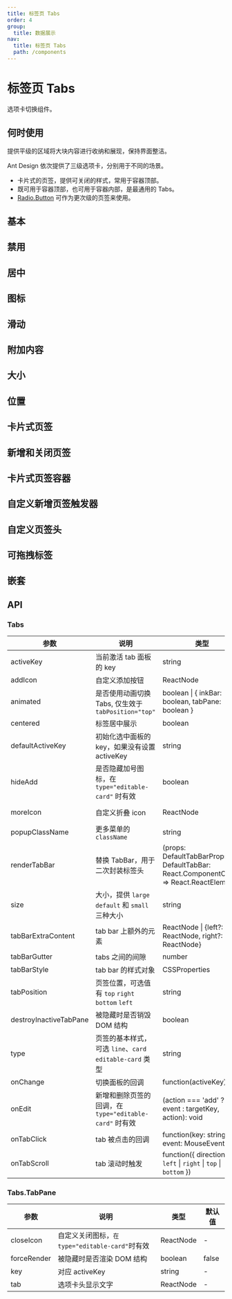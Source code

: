 ```yaml
---
title: 标签页 Tabs
order: 4
group:
  title: 数据展示
nav:
  title: 标签页 Tabs
  path: /components
---
```


# 标签页 Tabs

选项卡切换组件。

## 何时使用

提供平级的区域将大块内容进行收纳和展现，保持界面整洁。

Ant Design 依次提供了三级选项卡，分别用于不同的场景。

- 卡片式的页签，提供可关闭的样式，常用于容器顶部。
- 既可用于容器顶部，也可用于容器内部，是最通用的 Tabs。
- [Radio.Button](/components/radio/#components-radio-demo-radiobutton) 可作为更次级的页签来使用。

## 基本

<code src="./demos/basic.tsx"></code>

## 禁用

<code src="./demos/disabled.tsx"></code>

## 居中

<code src="./demos/centered.tsx"></code>

## 图标

<code src="./demos/icon.tsx"></code>

## 滑动

<code src="./demos/slide.tsx"></code>

## 附加内容

<code src="./demos/extra.tsx"></code>

## 大小

<code src="./demos/size.tsx"></code>

## 位置

<code src="./demos/position.tsx"></code>

## 卡片式页签

<code src="./demos/card.tsx"></code>

## 新增和关闭页签

<code src="./demos/editable-card.tsx"></code>

## 卡片式页签容器

<code src="./demos/card-top.tsx"></code>

## 自定义新增页签触发器

<code src="./demos/custom-add-trigger.tsx"></code>

## 自定义页签头

<code src="./demos/custom-tab-bar.tsx"></code>

## 可拖拽标签

<code src="./demos/custom-tab-bar-node.tsx"></code>

## 嵌套

<code src="./demos/nest.tsx"></code>

## API

### Tabs

| 参数                   | 说明                                                     | 类型                                                                                   | 默认值                           | 版本          |
| ---------------------- | -------------------------------------------------------- | -------------------------------------------------------------------------------------- | -------------------------------- | ------------- |
| activeKey              | 当前激活 tab 面板的 key                                  | string                                                                                 | -                                |               |
| addIcon                | 自定义添加按钮                                           | ReactNode                                                                              | -                                | 4.4.0         |
| animated               | 是否使用动画切换 Tabs, 仅生效于 `tabPosition="top"`      | boolean \| { inkBar: boolean, tabPane: boolean }                                       | { inkBar: true, tabPane: false } |               |
| centered               | 标签居中展示                                             | boolean                                                                                | false                            | 4.4.0         |
| defaultActiveKey       | 初始化选中面板的 key，如果没有设置 activeKey             | string                                                                                 | `第一个面板`                     |               |
| hideAdd                | 是否隐藏加号图标，在 `type="editable-card"` 时有效       | boolean                                                                                | false                            |               |
| moreIcon               | 自定义折叠 icon                                          | ReactNode                                                                              | &lt;EllipsisOutlined />          | 4.14.0        |
| popupClassName         | 更多菜单的 `className`                                   | string                                                                                 | -                                | 4.21.0        |
| renderTabBar           | 替换 TabBar，用于二次封装标签头                          | (props: DefaultTabBarProps, DefaultTabBar: React.ComponentClass) => React.ReactElement | -                                |               |
| size                   | 大小，提供 `large` `default` 和 `small` 三种大小         | string                                                                                 | `default`                        |               |
| tabBarExtraContent     | tab bar 上额外的元素                                     | ReactNode \| {left?: ReactNode, right?: ReactNode}                                     | -                                | object: 4.6.0 |
| tabBarGutter           | tabs 之间的间隙                                          | number                                                                                 | -                                |               |
| tabBarStyle            | tab bar 的样式对象                                       | CSSProperties                                                                          | -                                |               |
| tabPosition            | 页签位置，可选值有 `top` `right` `bottom` `left`         | string                                                                                 | `top`                            |               |
| destroyInactiveTabPane | 被隐藏时是否销毁 DOM 结构                                | boolean                                                                                | false                            |               |
| type                   | 页签的基本样式，可选 `line`、`card` `editable-card` 类型 | string                                                                                 | `line`                           |               |
| onChange               | 切换面板的回调                                           | function(activeKey) {}                                                                 | -                                |               |
| onEdit                 | 新增和删除页签的回调，在 `type="editable-card"` 时有效   | (action === 'add' ? event : targetKey, action): void                                   | -                                |               |
| onTabClick             | tab 被点击的回调                                         | function(key: string, event: MouseEvent)                                               | -                                |               |
| onTabScroll            | tab 滚动时触发                                           | function({ direction: `left` \| `right` \| `top` \| `bottom` })                        | -                                | 4.3.0         |

### Tabs.TabPane

| 参数        | 说明                                            | 类型      | 默认值 |
| ----------- | ----------------------------------------------- | --------- | ------ |
| closeIcon   | 自定义关闭图标，`在 type="editable-card"`时有效 | ReactNode | -      |
| forceRender | 被隐藏时是否渲染 DOM 结构                       | boolean   | false  |
| key         | 对应 activeKey                                  | string    | -      |
| tab         | 选项卡头显示文字                                | ReactNode | -      |
